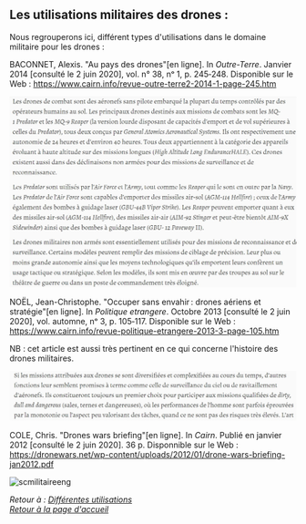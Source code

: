 ## Les utilisations militaires des drones :  

Nous regrouperons ici, différent types d'utilisations dans le domaine militaire pour les drones :    

BACONNET, Alexis. "Au pays des drones"[en ligne]. In *Outre-Terre*. Janvier 2014 [consulté le 2 juin 2020], vol. n° 38, nᵒ 1, p. 245‑248. Disponible sur le Web : <https://www.cairn.info/revue-outre-terre2-2014-1-page-245.htm>  

![scmilitairefr](images/um1.jpg)  


NOËL, Jean-Christophe. "Occuper sans envahir : drones aériens et stratégie"[en ligne]. In *Politique etrangere*. Octobre 2013 [consulté le 2 juin 2020], vol. automne, nᵒ 3, p. 105‑117. Disponible sur le Web : <https://www.cairn.info/revue-politique-etrangere-2013-3-page-105.htm>  

NB : cet article est aussi très pertinent en ce qui concerne l'histoire des drones militaires.  

![scmilitairefr](images/um2.jpg)   


COLE, Chris. "Drones wars briefing"[en ligne]. In *Cairn*. Publié en janvier 2012 [consulté le 2 juin 2020]. 36 p. Disponnible sur le Web : <https://dronewars.net/wp-content/uploads/2012/01/drone-wars-briefing-jan2012.pdf>  

![scmilitaireeng](iamges/um3.jpg)   


*Retour à : [Différentes utilisations](uti.md)*  
[*Retour à la page d'accueil*](index.md)

